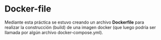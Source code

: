 # Docker-file

Mediante esta práctica se estuvo creando un archivo **Dockerfile** para realizar la construcción (build) de una imagen docker (que luego podría ser llamada por algún archivo docker-compose.yml).
